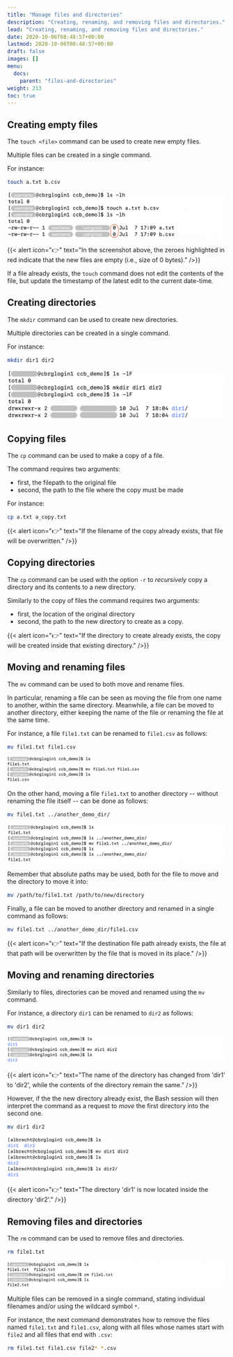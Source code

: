```yaml
---
title: "Manage files and directories"
description: "Creating, renaming, and removing files and directories."
lead: "Creating, renaming, and removing files and directories."
date: 2020-10-06T08:48:57+00:00
lastmod: 2020-10-06T08:48:57+00:00
draft: false
images: []
menu:
  docs:
    parent: "files-and-directories"
weight: 213
toc: true
---
```


## Creating empty files

The `touch <file>` command can be used to create new empty files.

Multiple files can be created in a single command.

For instance:

```bash
touch a.txt b.csv
```

![Creating files using the 'touch' command.](touch.png)

{{< alert icon="👉" text="In the screenshot above, the zeroes highlighted in red indicate that the new files are empty (i.e., size of 0 bytes)." />}}

If a file already exists, the `touch` command does not edit the contents of the file,
but update the timestamp of the latest edit to the current date-time.

## Creating directories

The `mkdir` command can be used to create new directories.

Multiple directories can be created in a single command.

For instance:

```bash
mkdir dir1 dir2
```

![Creating directories using the 'mkdir' command.](mkdir.png)

## Copying files

The `cp` command can be used to make a copy of a file.

The command requires two arguments:

- first, the filepath to the original file
- second, the path to the file where the copy must be made

For instance:

```bash
cp a.txt a_copy.txt
```

{{< alert icon="👉" text="If the filename of the copy already exists, that file will be overwritten." />}}

## Copying directories

The `cp` command can be used with the option `-r` to _recursively_ copy a directory
and its contents to a new directory.

Similarly to the copy of files the command requires two arguments:

- first, the location of the original directory
- second, the path to the new directory to create as a copy.

{{< alert icon="👉" text="If the directory to create already exists, the copy will be created inside that existing directory." />}}

## Moving and renaming files

The `mv` command can be used to both move and rename files.

In particular, renaming a file can be seen as moving the file from one name to another,
within the same directory.
Meanwhile, a file can be moved to another directory, either keeping the name of the file
or renaming the file at the same time.

For instance, a file `file1.txt` can be renamed to `file1.csv` as follows:

```bash
mv file1.txt file1.csv
```

![Renaming a file using the 'mv' command.](mv-rename.png)

On the other hand, moving a file `file1.txt` to another directory
-- without renaming the file itself --
can be done as follows:

```bash
mv file1.txt ../another_demo_dir/
```

![Moving a file using the 'mv' command.](mv-move.png)

Remember that absolute paths may be used, both for the file to move
and the directory to move it into:

```bash
mv /path/to/file1.txt /path/to/new/directory
```

Finally, a file can be moved to another directory and renamed
in a single command as follows:

```bash
mv file1.txt ../another_demo_dir/file1.csv
```

{{< alert icon="👉" text="If the destination file path already exists, the file at that path will be overwritten by the file that is moved in its place." />}}

## Moving and renaming directories

Similarly to files, directories can be moved and renamed using the `mv` command.

For instance, a directory `dir1` can be renamed to `dir2` as follows:

```bash
mv dir1 dir2
```

![Renaming a directory using the 'mv' command.](mv-dir-rename.png)

{{< alert icon="👉" text="The name of the directory has changed from 'dir1' to 'dir2', while the contents of the directory remain the same." />}}

However, if the the new directory already exist, the Bash session
will then interpret the command as a request to _move_ the first directory
into the second one.

```bash
mv dir1 dir2
```

![Moving a directory using the 'mv' command.](mv-dir-move.png)

{{< alert icon="👉" text="The  directory 'dir1' is now located inside the directory 'dir2'." />}}

## Removing files and directories

The `rm` command can be used to remove files and directories.

```bash
rm file1.txt
```

![Removing a file using the 'rm' command.](rm-file.png)

Multiple files can be removed in a single command,
stating individual filenames and/or using the wildcard symbol `*`.

For instance, the next command demonstrates how to remove
the files named `file1.txt` and `file1.csv`,
along with all files whose names start with `file2`
and all files that end with `.csv`:

```bash
rm file1.txt file1.csv file2* *.csv
```

<!-- Link definitions -->

[gnu-emacs-reference-card]: https://www.gnu.org/software/emacs/refcards/pdf/refcard.pdf
